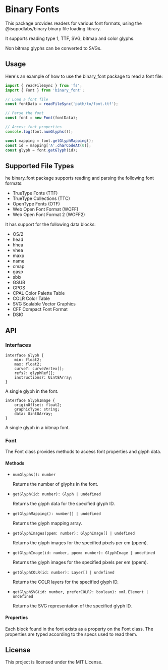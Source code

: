 # Binary Fonts

This package provides readers for various font formats, using the @isopodlabs/binary binary file loading library.

It supports reading type 1, TTF, SVG, bitmap and color glyphs.

Non bitmap glyphs can be converted to SVGs.


## Usage
Here's an example of how to use the binary_font package to read a font file:
```typescript
import { readFileSync } from 'fs';
import { Font } from 'binary_font';

// Load a font file
const fontData = readFileSync('path/to/font.ttf');

// Parse the font
const font = new Font(fontData);

// Access font properties
console.log(font.numGlyphs());

const mapping = font.getGlyphMapping();
const id = mapping['A'.charCodeAt(0)];
const glyph = font.getGlyph(id);
```

## Supported File Types
he binary_font package supports reading and parsing the following font formats:

- TrueType Fonts (TTF)
- TrueType Collections (TTC)
- OpenType Fonts (OTF)
- Web Open Font Format (WOFF)
- Web Open Font Format 2 (WOFF2)

It has support for the following data blocks:

- OS/2
- head
- hhea
- vhea
- maxp
- name
- cmap
- gasp
- sbix
- GSUB
- GPOS
- CPAL  Color Palette Table
- COLR  Color Table
- SVG   Scalable Vector Graphics
- CFF   Compact Font Format
- DSIG

## API

### Interfaces
```
interface Glyph {
    min: float2;
    max: float2;
    curve?: curveVertex[];
    refs?: glyphRef[];
    instructions?: Uint8Array;
}
```
A single glyph in the font.
```
interface GlyphImage {
    originOffset: float2;
    graphicType: string;
    data: Uint8Array;
}
```
A single glyph in a bitmap font.

### Font
The Font class provides methods to access font properties and glyph data.
#### Methods
- `numGlyphs(): number`

    Returns the number of glyphs in the font.
- `getGlyph(id: number): Glyph | undefined`

    Returns the glyph data for the specified glyph ID.
- `getGlyphMapping(): number[] | undefined`

    Returns the glyph mapping array.
- `getGlyphImages(ppem: number): GlyphImage[] | undefined`

    Returns the glyph images for the specified pixels per em (ppem).
- `getGlyphImage(id: number, ppem: number): GlyphImage | undefined`

    Returns the glyph images for the specified pixels per em (ppem).
- `getGlyphCOLR(id: number): Layer[] | undefined`

    Returns the COLR layers for the specified glyph ID.
- `getGlyphSVG(id: number, preferCOLR?: boolean): xml.Element | undefined`

    Returns the SVG representation of the specified glyph ID.
#### Properties
Each block found in the font exists as a property on the Font class. The properties are typed according to the specs used to read them.

## License

This project is licensed under the MIT License.
